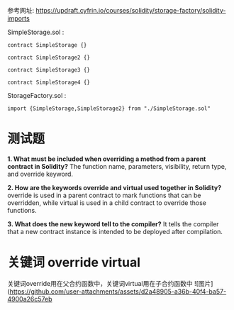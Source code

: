 参考网址: https://updraft.cyfrin.io/courses/solidity/storage-factory/solidity-imports

SimpleStorage.sol :
```solidity
contract SimpleStorage {}

contract SimpleStorage2 {}

contract SimpleStorage3 {}

contract SimpleStorage4 {}
```

StorageFactory.sol :
```solidity
import {SimpleStorage,SimpleStorage2} from "./SimpleStorage.sol"
```
# 测试题
**1. What must be included when overriding a method from a parent contract in Solidity?** The function name, parameters, visibility, return type, and override keyword.

**2. How are the keywords override and virtual used together in Solidity?** override is used in a parent contract to mark functions that can be overridden, while virtual is used in a child contract to override those functions.

**3. What does the new keyword tell to the compiler?** It tells the compiler that a new contract instance is intended to be deployed after compilation.

# 关键词 override virtual
关键词override用在父合约函数中，关键词virtual用在子合约函数中
![图片](https://github.com/user-attachments/assets/d2a48905-a36b-40f4-ba57-4900a26c57eb



